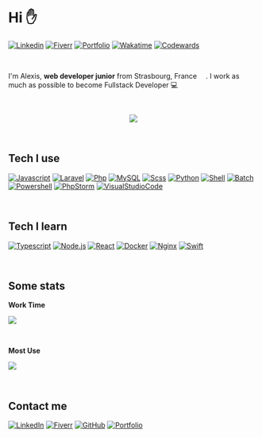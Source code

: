 # Hi :raised_hand:

[![Linkedin](https://img.shields.io/badge/linkedin-0077B5?style=for-the-badge&color=0a66c2)](https://www.linkedin.com/in/alexishenry-strasbourg/)
[![Fiverr](https://img.shields.io/badge/fiverr-0077B5?style=for-the-badge&color=1dbf73)](https://fr.fiverr.com/alexishenry363)
[![Portfolio](https://img.shields.io/badge/portfolio-0077B5?style=for-the-badge&color=F2F2F2)](http://alexishenry.eu/)
[![Wakatime](https://img.shields.io/badge/wakatime-0077B5?style=for-the-badge&color=337ab7)](https://wakatime.com/@AlxisHenry)
[![Codewards](https://img.shields.io/badge/codewars-0077B5?style=for-the-badge&color=bb432c)](https://www.codewars.com/users/AlxisHenry)
<!--[![Rootme](https://img.shields.io/badge/root_me-0077B5?style=for-the-badge&color=191c22)](https://www.root-me.org/MANAALEXIS?lang=fr#170128326f78a2de456415a97b854e29)-->

<br>

I'm Alexis, <strong>web developer junior</strong> from Strasbourg, France  <img src="https://cdn-icons-png.flaticon.com/512/197/197560.png" width="14"/>. I work as much as possible to become Fullstack Developer 💻 

<br>

<p align="center">
  <img align="center" src="https://github-readme-stats.vercel.app/api?username=AlxisHenry&show_icons=true" />
</p>

<br>

## Tech I use

[![Javascript](https://img.shields.io/badge/javascript%20-%23323330.svg?&style=for-the-badge&logo=javascript&logoColor=fcdc00&color=gray)]()
[![Laravel](https://img.shields.io/badge/laravel%20-hotpink.svg?&style=for-the-badge&logo=laravel&logoColor=FF2D20&color=gray)]()
[![Php](https://img.shields.io/badge/php%20-%23323330.svg?&style=for-the-badge&logo=php&logoColor=8b9ed6&color=gray)]()
[![MySQL](https://img.shields.io/badge/mysql%20-hotpink.svg?&style=for-the-badge&logo=mysql&logoColor=4479A1&color=gray)]()
[![Scss](https://img.shields.io/badge/scss%20-hotpink.svg?&style=for-the-badge&logo=SASS&logoColor=CC6699&color=gray)]()
[![Python](https://img.shields.io/badge/python%20-hotpink.svg?&style=for-the-badge&logo=python&color=gray)]()
[![Shell](https://img.shields.io/badge/bash%20-hotpink.svg?&style=for-the-badge&logo=gnu-bash&logoColor=4EAA25&color=gray)]()
[![Batch](https://img.shields.io/badge/batch%20-hotpink.svg?&style=for-the-badge&logo=windows%20terminal&logoColor=f2f2f2&color=gray)]()
[![Powershell](https://img.shields.io/badge/powershell%20-hotpink.svg?&style=for-the-badge&logo=powershell&logoColor=5391FE&color=gray)]()
[![PhpStorm](https://img.shields.io/badge/phpstorm%20-hotpink.svg?&style=for-the-badge&logo=phpstorm&logoColor=a247ea&color=gray)]()
[![VisualStudioCode](https://img.shields.io/badge/vscode%20-hotpink.svg?&style=for-the-badge&logo=visualstudiocode&logoColor=007ACC&color=gray)]()

<br>

## Tech I learn

[![Typescript](https://img.shields.io/badge/typescript%20-%23323330.svg?&style=for-the-badge&logo=typescript&logoColor=3178C6&color=gray)]()
[![Node.js](https://img.shields.io/badge/node.js%20-%23323330.svg?&style=for-the-badge&logo=node.js&logoColor=339933&color=gray)]()
[![React](https://img.shields.io/badge/react%20-%23323330.svg?&style=for-the-badge&logo=react&logoColor=61DAFB&color=gray)]()
[![Docker](https://img.shields.io/badge/docker%20-%23323330.svg?&style=for-the-badge&logo=docker&logoColor=2496ED&color=gray)]()
[![Nginx](https://img.shields.io/badge/nginx%20-%23323330.svg?&style=for-the-badge&logo=nginx&logoColor=009639&color=gray)]()
[![Swift](https://img.shields.io/badge/swift%20-%23323330.svg?&style=for-the-badge&logo=swift&logoColor=F05138&color=gray)]()

<br>

## Some stats 

<p align="start">   <strong>Work Time</strong> </p>
<p align="start">
   <img src="https://wakatime.com/badge/user/b7db3515-75b7-455d-937b-6cf28353dd3f.svg">  
</p>

<br>

<p align="start"> <strong> Most Use </strong> </p>
<p align="start">
<a href="https://github.com/AlxisHenry">
  <img align="center" src="https://github-readme-stats.vercel.app/api/top-langs/?username=AlxisHenry&layout=compact" />
</a>
</p>


<br>

## Contact me 

[![LinkedIn](https://img.shields.io/badge/linkedin-0077B5?style=for-the-badge&color=0a66c2)](http://alexishenry.eu/)
[![Fiverr](https://img.shields.io/badge/fiverr-0077B5?style=for-the-badge&color=1dbf73)](https://fr.fiverr.com/alexishenry363)
[![GitHub](https://img.shields.io/badge/GitHub-%2312100E.svg?&style=for-the-badge&logo=Github&logoColor=white)](http://alexishenry.eu/)
[![Portfolio](https://img.shields.io/badge/portfolio-0077B5?style=for-the-badge&color=F2F2F2)](http://alexishenry.eu/)
